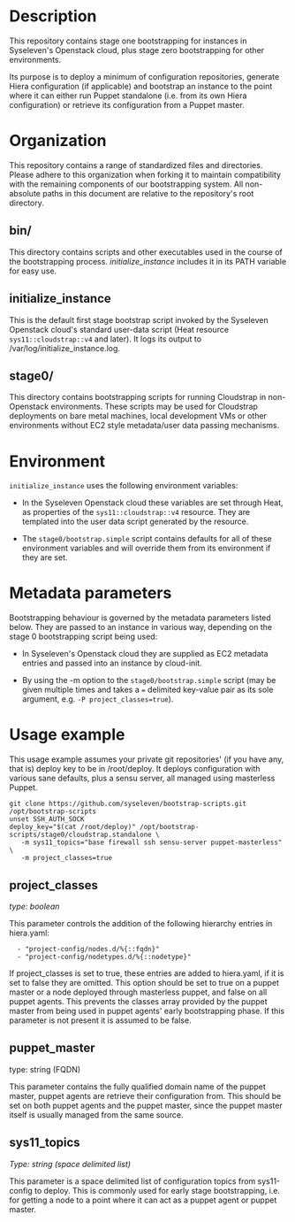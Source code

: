 Description
===========

This repository contains stage one bootstrapping for instances in Syseleven's
Openstack cloud, plus stage zero bootstrapping for other environments.

Its purpose is to deploy a minimum of configuration repositories, generate
Hiera configuration (if applicable) and bootstrap an instance to the point
where it can either run Puppet standalone (i.e. from its own Hiera
configuration) or retrieve its configuration from a Puppet master.

Organization
============

This repository contains a range of standardized files and directories. Please
adhere to this organization when forking it to maintain compatibility with the
remaining components of our bootstrapping system. All non-absolute paths in
this document are relative to the repository's root directory.

bin/
----

This directory contains scripts and other executables used in the course of the
bootstrapping process. *initialize_instance* includes it in its PATH variable
for easy use.

initialize_instance
-------------------

This is the default first stage bootstrap script invoked by the Syseleven
Openstack cloud's standard user-data script (Heat resource
`sys11::cloudstrap::v4` and later). It logs its output to
/var/log/initialize_instance.log.

stage0/
-------

This directory contains bootstrapping scripts for running Cloudstrap in
non-Openstack environments. These scripts may be used for Cloudstrap
deployments on bare metal machines, local development VMs or other environments
without EC2 style metadata/user data passing mechanisms.

Environment
===========

`initialize_instance` uses the following environment variables:

* In the Syseleven Openstack cloud these variables are set through Heat, as
  properties of the `sys11::cloudstrap::v4` resource. They are templated into
  the user data script generated by the resource.

* The `stage0/bootstrap.simple` script contains defaults for all of these
  environment variables and will override them from its environment if they are
  set.

Metadata parameters
===================

Bootstrapping behaviour is governed by the metadata parameters listed below.
They are passed to an instance in various way, depending on the stage 0
bootstrapping script being used:

* In Syseleven's Openstack cloud they are supplied as EC2 metadata entries and
  passed into an instance by cloud-init.

* By using the -m option to the `stage0/bootstrap.simple` script (may be given multiple
  times and takes a `=` delimited key-value pair as its sole argument, e.g. `-P
  project_classes=true`).

Usage example
=============

This usage example assumes your private git repositories' (if you have any,
that is) deploy key to be in /root/deploy. It deploys configuration with
various sane defaults, plus a sensu server, all managed using masterless
Puppet.

```
git clone https://github.com/syseleven/bootstrap-scripts.git /opt/bootstrap-scripts
unset SSH_AUTH_SOCK
deploy_key="$(cat /root/deploy)" /opt/bootstrap-scripts/stage0/cloudstrap.standalone \
   -m sys11_topics="base firewall ssh sensu-server puppet-masterless" \
   -m project_classes=true
```


project_classes
---------------

*type: boolean*

This parameter controls the addition of the following hierarchy entries in
hiera.yaml:

```
  - "project-config/nodes.d/%{::fqdn}"
  - "project-config/nodetypes.d/%{::nodetype}"
```

If project_classes is set to true, these entries are added to hiera.yaml, if it
is set to false they are omitted. This option should be set to true on a puppet
master or a node deployed through masterless puppet, and false on all puppet
agents. This prevents the classes array provided by the puppet master from
being used in puppet agents' early bootstrapping phase. If this parameter is
not present it is assumed to be false.

puppet_master
-------------

type: string (FQDN)

This parameter contains the fully qualified domain name of the puppet master,
puppet agents are retrieve their configuration from. This should be set on both
puppet agents and the puppet master, since the puppet master itself is usually
managed from the same source.

sys11_topics
------------

*Type: string (space delimited list)*

This parameter is  a space delimited list of configuration topics from
sys11-config to deploy. This is commonly used for early stage bootstrapping,
i.e. for getting a node to a point where it can act as a puppet agent or puppet
master.

